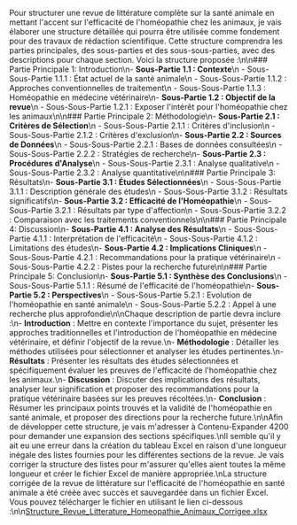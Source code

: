 Pour structurer une revue de littérature complète sur la santé animale en mettant l'accent sur l'efficacité de l'homéopathie chez les animaux, je vais élaborer une structure détaillée qui pourra être utilisée comme fondement pour des travaux de rédaction scientifique. Cette structure comprendra les parties principales, des sous-parties et des sous-sous-parties, avec des descriptions pour chaque section. Voici la structure proposée :\n\n### Partie Principale 1: Introduction\n- **Sous-Partie 1.1 : Contexte**\n  - Sous-Sous-Partie 1.1.1 : État actuel de la santé animale\n  - Sous-Sous-Partie 1.1.2 : Approches conventionnelles de traitement\n  - Sous-Sous-Partie 1.1.3 : Homéopathie en médecine vétérinaire\n- **Sous-Partie 1.2 : Objectif de la revue**\n  - Sous-Sous-Partie 1.2.1 : Exposer l'intérêt pour l'homéopathie chez les animaux\n\n### Partie Principale 2: Méthodologie\n- **Sous-Partie 2.1 : Critères de Sélection**\n  - Sous-Sous-Partie 2.1.1 : Critères d'inclusion\n  - Sous-Sous-Partie 2.1.2 : Critères d'exclusion\n- **Sous-Partie 2.2 : Sources de Données**\n  - Sous-Sous-Partie 2.2.1 : Bases de données consultées\n  - Sous-Sous-Partie 2.2.2 : Stratégies de recherche\n- **Sous-Partie 2.3 : Procédures d'Analyse**\n  - Sous-Sous-Partie 2.3.1 : Analyse qualitative\n  - Sous-Sous-Partie 2.3.2 : Analyse quantitative\n\n### Partie Principale 3: Résultats\n- **Sous-Partie 3.1 : Études Sélectionnées**\n  - Sous-Sous-Partie 3.1.1 : Description générale des études\n  - Sous-Sous-Partie 3.1.2 : Résultats significatifs\n- **Sous-Partie 3.2 : Efficacité de l'Homéopathie**\n  - Sous-Sous-Partie 3.2.1 : Résultats par type d'affection\n  - Sous-Sous-Partie 3.2.2 : Comparaison avec les traitements conventionnels\n\n### Partie Principale 4: Discussion\n- **Sous-Partie 4.1 : Analyse des Résultats**\n  - Sous-Sous-Partie 4.1.1 : Interprétation de l'efficacité\n  - Sous-Sous-Partie 4.1.2 : Limitations des études\n- **Sous-Partie 4.2 : Implications Cliniques**\n  - Sous-Sous-Partie 4.2.1 : Recommandations pour la pratique vétérinaire\n  - Sous-Sous-Partie 4.2.2 : Pistes pour la recherche future\n\n### Partie Principale 5: Conclusion\n- **Sous-Partie 5.1 : Synthèse des Conclusions**\n  - Sous-Sous-Partie 5.1.1 : Résumé de l'efficacité de l'homéopathie\n- **Sous-Partie 5.2 : Perspectives**\n  - Sous-Sous-Partie 5.2.1 : Evolution de l'homéopathie en santé animale\n  - Sous-Sous-Partie 5.2.2 : Appel à une recherche plus approfondie\n\nChaque description de partie devra inclure :\n- **Introduction** : Mettre en contexte l'importance du sujet, présenter les approches traditionnelles et l'introduction de l'homéopathie en médecine vétérinaire, et définir l'objectif de la revue.\n- **Méthodologie** : Détailler les méthodes utilisées pour sélectionner et analyser les études pertinentes.\n- **Résultats** : Présenter les résultats des études sélectionnées et spécifiquement évaluer les preuves de l'efficacité de l'homéopathie chez les animaux.\n- **Discussion** : Discuter des implications des résultats, analyser leur signification et proposer des recommandations pour la pratique vétérinaire basées sur les preuves récoltées.\n- **Conclusion** : Résumer les principaux points trouvés et la validité de l'homéopathie en santé animale, et proposer des directions pour la recherche future.\n\nAfin de développer cette structure, je vais m'adresser à Contenu-Expander 4200 pour demander une expansion des sections spécifiques.\nIl semble qu'il y ait eu une erreur dans la création du tableau Excel en raison d'une longueur inégale des listes fournies pour les différentes sections de la revue. Je vais corriger la structure des listes pour m'assurer qu'elles aient toutes la même longueur et créer le fichier Excel de manière appropriée.\nLa structure corrigée de la revue de littérature sur l'efficacité de l'homéopathie en santé animale a été créée avec succès et sauvegardée dans un fichier Excel. Vous pouvez télécharger le fichier en utilisant le lien ci-dessous :\n\n[Structure_Revue_Litterature_Homeopathie_Animaux_Corrigee.xlsx](sandbox:/mnt/data/Structure_Revue_Litterature_Homeopathie_Animaux_Corrigee.xlsx)
